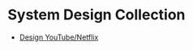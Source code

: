 # System Design Collection 

- [Design YouTube/Netflix](https://leetcode.com/discuss/interview-question/system-design/496042/Design-video-sharing-platform-like-Youtube)